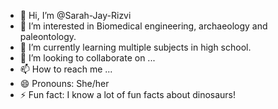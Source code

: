 - 👋 Hi, I’m @Sarah-Jay-Rizvi
- 👀 I’m interested in Biomedical engineering, archaeology and paleontology. 
- 🌱 I’m currently learning multiple subjects in high school.
- 💞️ I’m looking to collaborate on ...
- 📫 How to reach me ...
- 😄 Pronouns: She/her
- ⚡ Fun fact: I know a lot of fun facts about dinosaurs!

<!---
Sarah-Jay-Rizvi/Sarah-Jay-Rizvi is a ✨ special ✨ repository because its `README.md` (this file) appears on your GitHub profile.
You can click the Preview link to take a look at your changes.
--->
